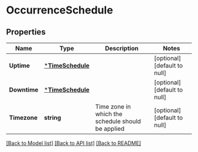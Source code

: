 # OccurrenceSchedule

## Properties
Name | Type | Description | Notes
------------ | ------------- | ------------- | -------------
**Uptime** | [***TimeSchedule**](TimeSchedule.md) |  | [optional] [default to null]
**Downtime** | [***TimeSchedule**](TimeSchedule.md) |  | [optional] [default to null]
**Timezone** | **string** | Time zone in which the schedule should be applied | [optional] [default to null]

[[Back to Model list]](../README.md#documentation-for-models) [[Back to API list]](../README.md#documentation-for-api-endpoints) [[Back to README]](../README.md)

